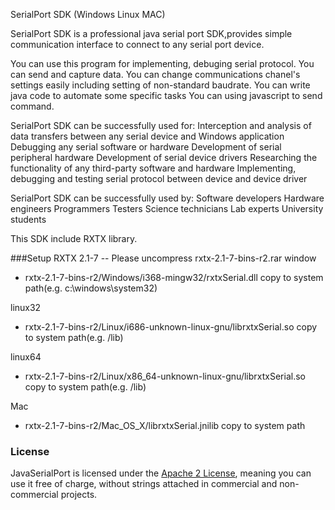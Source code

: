 SerialPort SDK (Windows Linux MAC)

SerialPort SDK is a professional java serial port SDK,provides simple communication interface to connect to any serial port device.

You can use this program for implementing, debuging serial protocol. 
You can send and capture data. 
You can change communications chanel's settings easily including setting of non-standard baudrate.
You can write java code to automate some specific tasks
You can using javascript to send command.


SerialPort SDK can be successfully used for:
Interception and analysis of data transfers between any serial device and Windows application
Debugging any serial software or hardware
Development of serial peripheral hardware
Development of serial device drivers
Researching the functionality of any third-party software and hardware
Implementing, debugging and testing serial protocol between device and device driver

SerialPort SDK can be successfully used by:
Software developers
Hardware engineers
Programmers
Testers
Science technicians
Lab experts
University students

This SDK include RXTX library.

###Setup
RXTX 2.1-7
-- Please uncompress rxtx-2.1-7-bins-r2.rar
window
- rxtx-2.1-7-bins-r2/Windows/i368-mingw32/rxtxSerial.dll copy to system path(e.g. c:\windows\system32\)

linux32
- rxtx-2.1-7-bins-r2/Linux/i686-unknown-linux-gnu/librxtxSerial.so copy to system path(e.g. /lib)

linux64
- rxtx-2.1-7-bins-r2/Linux/x86_64-unknown-linux-gnu/librxtxSerial.so copy to system path(e.g. /lib) 

Mac
- rxtx-2.1-7-bins-r2/Mac_OS_X/librxtxSerial.jnilib copy to system path


### License
JavaSerialPort is licensed under the [Apache 2 License](http://www.apache.org/licenses/LICENSE-2.0.html), meaning you can use it free of charge, without strings attached in commercial and non-commercial projects.
